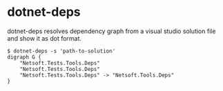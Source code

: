 # dotnet-deps

dotnet-deps resolves dependency graph from a visual studio solution file and show it as dot format.

```
$ dotnet-deps -s 'path-to-solution'
digraph G {
    "Netsoft.Tests.Tools.Deps"
    "Netsoft.Tests.Tools.Deps"
    "Netsoft.Tests.Tools.Deps" -> "Netsoft.Tools.Deps"
}
```